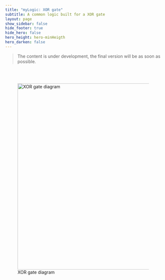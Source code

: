 ```yaml
---
title: "myLogic: XOR gate"
subtitle: A common logic built for a XOR gate
layout: page
show_sidebar: false
hide_footer: true
hide_hero: false
hero_height: hero-minHeigth
hero_darken: false
---
```

> The content is under development, the final version will be as soon as possible.
<br/>
<br/>
<figure class="center">
    <img src="{{ site.baseurl }}/img/prototypes/xor_a.png" alt="XOR gate diagram" title="XOR gate diagram" width="600px">
    <figcaption>XOR gate diagram</figcaption>
</figure>
